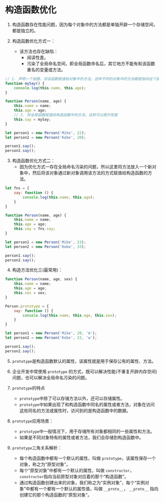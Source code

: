 # 构造函数优化

1. 构造函数存在性能问题，因为每个对象中的方法都是单独开辟一个存储空间，都是独立的。

2. 构造函数优化方式一：
    - 该方法也存在缺陷：
        - 阅读性差。
        - 污染了全局命名空间，即全局函数命名后，其它地方不能有和该函数重名的变量或方法。
```javascript
// 1. 声明一个函数，将该函数赋值给对象中的方法，这样不同的对象中的方法都是指向这个函数，节省了存储空间，提升了性能
function mySay() {
    console.log(this.name, this.age);
}

function Person(name, age) {
    this.name = name;
    this.age = age;
    // 2. 将全局函数赋值给构造函数中的方法，这样可以提升性能
    this.say = mySay;
}

let person1 = new Person('Mike', 22);
let person2 = new Person('Kobe', 20);

person1.say();
person2.say();
```

3. 构造函数优化方式二：
    - 因为优化方式一存在全局命名污染的问题，所以这里将方法放入一个新对象中，然后将该对象通过新对象调用该方法的方式赋值给构造函数的方法。
```javascript
let fns = {
    say: function () {
        console.log(this.name, this.age);
    }
}

function Person(name, age) {
    this.name = name;
    this.age = age;
    this.say = fns.say;
}

let person1 = new Person('Mike', 23);
let person2 = new Person('Kobe', 33);

person1.say();
person2.say();
```

4. 构造方法优化三(最常用)：

```javascript
function Person(name, age, sex) {
    this.name = name;
    this.age = age;
    this.sex = sex;
}

Person.prototype = {
    say: function () {
        console.log(this.name, this.age, this.sex);
    }
}

let person1 = new Person('Mike', 20, 'm');
let person2 = new Person('Kobe', 22, 'w');

person1.say();
person2.say();
```

5. `prototype`是构造函数默认的属性，该属性就是用于保存公有的属性、方法。

6. 企业开发中常使用 `prototype` 的方式，既可以解决性能(不重复开辟内存空间)问题，也可以解决全局命名污染的问题。

7. `prototype`的特点
    - `prototype`中除了可以存储方法以外，还可以存储属性。
    - `prototype`中如果出现了和构造函数中同名的属性或者方法，对象在访问这些同名的方法或属性时，访问到的是构造函数中的数据。
    
8. `prototype`应用场景：
    - `prototype`中一般情况下，用于存储所有对象都相同的一些属性和方法。
    - 如果是不同对象特有的属性或者方法，我们会存储到构造函数中。
    
9. `prototype`三角关系解析：
    - 每个构造函数中都有一个默认的属性，叫做 `prototype`，该属性保存一个对象，称之为“原型对象”。
    - 每个“原型对象”中都有一个默认的属性，叫做 `constructor`， `constructor`指向当前原型对象对应着的那个“构造函数”。
    - 通过构造函数创建出来的对象，我们称之为“实例对象”，每个“实例对象”中都有一个都有一个默认的属性值，叫做 `__proto__`， `__proto__` 指向创建它的那个构造函数的“原型对象”。